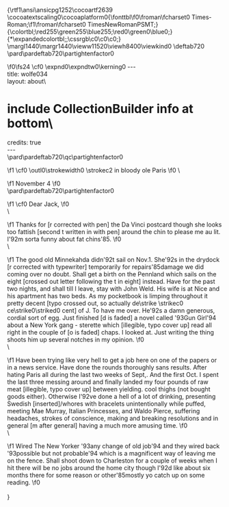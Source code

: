 {\rtf1\ansi\ansicpg1252\cocoartf2639
\cocoatextscaling0\cocoaplatform0{\fonttbl\f0\froman\fcharset0 Times-Roman;\f1\froman\fcharset0 TimesNewRomanPSMT;}
{\colortbl;\red255\green255\blue255;\red0\green0\blue0;}
{\*\expandedcolortbl;;\cssrgb\c0\c0\c0;}
\margl1440\margr1440\vieww11520\viewh8400\viewkind0
\deftab720
\pard\pardeftab720\partightenfactor0

\f0\fs24 \cf0 \expnd0\expndtw0\kerning0
---\
title: wolfe034\
layout: about\
# include CollectionBuilder info at bottom\
credits: true\
---\
\pard\pardeftab720\qc\partightenfactor0

\f1 \cf0 \outl0\strokewidth0 \strokec2 in bloody ole Paris
\f0 \

\f1 November 4
\f0 \
\pard\pardeftab720\partightenfactor0

\f1 \cf0 Dear Jack,
\f0 \
\

\f1 	Thanks for [r corrected with pen] the Da Vinci postcard though she looks too fattish [second t written in with pen] around the chin to please me au lit. I\'92m sorta funny about fat chins\'85.
\f0 \
\

\f1 	The good old Minnekahda didn\'92t sail on Nov.1. She\'92s in the drydock [r corrected with typewriter] temporarily for repairs\'85damage we did coming over no doubt. Shall get a birth on the Pennland which sails on the eight [crossed out letter following the t in eight] instead. Have for the past two nights, and shall till I leave, stay with John Weld. His wife is at Nice and his apartment has two beds. As my pocketbook is limping throughout it pretty decent [typo crossed out, so actually de\strike \strikec0 ce\strike0\striked0 cent] of J. To have me over. He\'92s a damn generous, cordial sort of egg. Just finished [d is faded] a novel called \'93Gun Girl\'94 about a New York gang - sterette which [illegible, typo cover up] read all right in the couple of [o is faded] chaps. I looked at. Just writing the thing shoots him up several notches in my opinion.
\f0 \
\

\f1 	Have been trying like very hell to get a job here on one of the papers or in a news service. Have done the rounds thoroughly sans results. After hating Paris all during the last two weeks of Sept,. And the first Oct. I spent the last three messing around and finally landed my four pounds of raw meat [illegible, typo cover up] between yielding. cool thighs (not bought goods either). Otherwise I\'92ve done a hell of a lot of drinking, presenting Swedish [inserted]/whores with bracelets unintentionally while puffed, meeting Mae Murray, Italian Princesses, and Waldo Pierce, suffering headaches, strokes of conscience, making and breaking resolutions and in general [m after general] having a much more amusing time.
\f0 \
\

\f1 	Wired The New Yorker \'93any change of old job\'94 and they wired back \'93possible but not probable\'94 which is a magnificent way of leaving me on the fence. Shall shoot down to Charleston for a couple of weeks when I hit there will be no jobs around the home city though I\'92d like about six months there for some reason or other\'85mostly yo catch up on some reading.
\f0 \
\
}